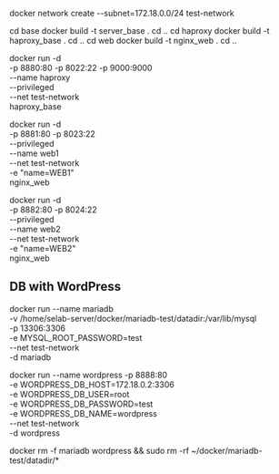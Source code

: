 docker network create --subnet=172.18.0.0/24 test-network

cd base
docker build -t server_base .
cd ..
cd haproxy
docker build -t haproxy_base .
cd ..
cd web
docker build -t nginx_web .
cd ..

docker run -d \
    -p 8880:80 -p 8022:22 -p 9000:9000 \
    --name haproxy \
    --privileged \
    --net test-network \
    haproxy_base

docker run -d \
    -p 8881:80 -p 8023:22 \
    --privileged \
    --name web1 \
    --net test-network \
    -e "name=WEB1" \
    nginx_web

docker run -d \
    -p 8882:80 -p 8024:22 \
    --privileged \
    --name web2 \
    --net test-network \
    -e "name=WEB2" \
    nginx_web




## DB with WordPress
docker run --name mariadb \
    -v /home/selab-server/docker/mariadb-test/datadir:/var/lib/mysql \
    -p 13306:3306 \
    -e MYSQL_ROOT_PASSWORD=test \
    --net test-network \
    -d mariadb


docker run --name wordpress -p 8888:80 \
    -e WORDPRESS_DB_HOST=172.18.0.2:3306 \
    -e WORDPRESS_DB_USER=root \
    -e WORDPRESS_DB_PASSWORD=test \
    -e WORDPRESS_DB_NAME=wordpress \
    --net test-network \
    -d wordpress

docker rm -f mariadb wordpress && sudo rm -rf ~/docker/mariadb-test/datadir/*

